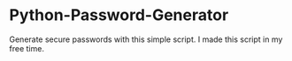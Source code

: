 # Python-Password-Generator
Generate secure passwords with this simple script. I made this script in my free time. 
